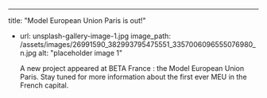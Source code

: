 ---
title: "Model European Union Paris is out!"

  
  - url: unsplash-gallery-image-1.jpg
    image_path: /assets/images/26991590_382993795475551_3357006096555076980_n.jpg
    alt: "placeholder image 1"
    
    A new project appeared at BETA France : the Model European Union Paris. Stay tuned for more information about the first ever MEU in the French capital. 
   
